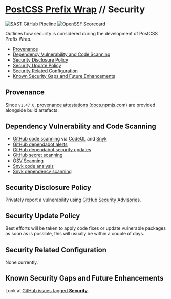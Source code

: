 # [PostCSS Prefix Wrap](./README.md) // Security

[![SAST GitHub Pipeline](https://img.shields.io/github/actions/workflow/status/dbtedman/postcss-prefixwrap/sast.yml?branch=main&style=for-the-badge&logo=github&label=sast)](https://github.com/dbtedman/postcss-prefixwrap/actions/workflows/sast.yml)
[![OpenSSF Scorecard](https://api.securityscorecards.dev/projects/github.com/dbtedman/postcss-prefixwrap/badge?style=for-the-badge)](https://www.bestpractices.dev/en/projects/6622)

Outlines how security is considered during the development of PostCSS Prefix Wrap.

-   [Provenance](#provenance)
-   [Dependency Vulnerability and Code Scanning](#dependency-vulnerability-and-code-scanning)
-   [Security Disclosure Policy](#security-disclosure-policy)
-   [Security Update Policy](#security-update-policy)
-   [Security Related Configuration](#security-related-configuration)
-   [Known Security Gaps and Future Enhancements](#known-security-gaps-and-future-enhancements)

## Provenance

Since `v1.47.0`, [provenance attestations (docs.npmjs.com)](https://docs.npmjs.com/generating-provenance-statements) are provided alongside build artefacts.

## Dependency Vulnerability and Code Scanning

-   [GitHub code scanning](https://docs.github.com/en/code-security/code-scanning/automatically-scanning-your-code-for-vulnerabilities-and-errors/about-code-scanning) via [CodeQL](https://codeql.github.com) and [Snyk](https://snyk.io)
-   [GitHub dependabot alerts](https://docs.github.com/en/code-security/dependabot/dependabot-alerts/about-dependabot-alerts)
-   [GitHub dependabot security updates](https://docs.github.com/en/code-security/dependabot/dependabot-security-updates/about-dependabot-security-updates)
-   [GitHub secret scanning](https://docs.github.com/en/code-security/secret-scanning/about-secret-scanning)
-   [OSV Scanning](https://osv.dev/)
-   [Snyk code analysis](https://snyk.io/product/snyk-code/)
-   [Snyk dependency scanning](https://snyk.io/product/open-source-security-management/)

## Security Disclosure Policy

Privately report a vulnerability using [GitHub Security Advisories](https://github.com/dbtedman/postcss-prefixwrap/security/advisories).

## Security Update Policy

Best efforts will be taken to apply code fixes or update vulnerable packages as soon as is possible, this will usually be within a couple of days.

## Security Related Configuration

None currently.

## Known Security Gaps and Future Enhancements

Look at [GitHub issues tagged **Security**](https://github.com/dbtedman/postcss-prefixwrap/labels/security).
